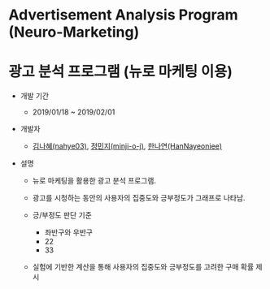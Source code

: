 # Advertisement Analysis Program (Neuro-Marketing)
# 광고 분석 프로그램 (뉴로 마케팅 이용)


* 개발 기간

  - 2019/01/18 ~ 2019/02/01
  


* 개발자

  - [김나혜(nahye03)](https://github.com/nahye03), [정민지(minji-o-j)](https://github.com/minji-o-j), [한나연(HanNayeoniee)](https://github.com/HanNayeoniee)
  
  

* 설명

  - 뉴로 마케팅을 활용한 광고 분석 프로그램.
  
  - 광고를 시청하는 동안의 사용자의 집중도와 긍부정도가 그래프로 나타남.
  
  - 긍/부정도 판단 기준
    - 좌반구와 우반구
    - 22
    - 33
  
  - 실험에 기반한 계산을 통해 사용자의 집중도와 긍부정도를 고려한 구매 확률 제시
